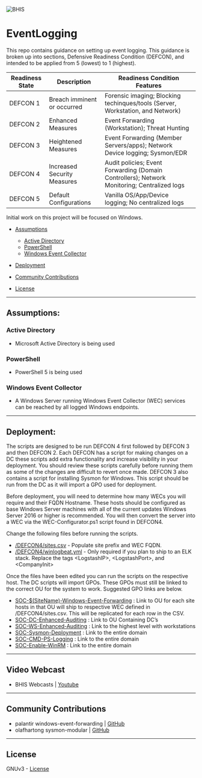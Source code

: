 ![BHIS](https://www.blackhillsinfosec.com/wp-content/uploads/2018/12/BHIS-logo-L-1024x1024-400x400.png)

# EventLogging
This repo contains guidance on setting up event logging. This guidance is broken up into sections, Defensive Readiness Condition (DEFCON), and intended to be applied from 5 (lowest) to 1 (highest).


| Readiness State       | Description                     | Readiness Condition Features                     |
|-----------------------|---------------------------------|--------------------------------------------------|
| DEFCON 1              | Breach imminent or occurred     | Forensic imaging; Blocking techinques/tools (Server, Workstation, and Network)     |
| DEFCON 2              | Enhanced Measures               | Event Forwarding (Workstation); Threat Hunting     |
| DEFCON 3              | Heightened Measures             | Event Forwarding (Member Servers/apps); Network Device logging; Sysmon/EDR     | 
| DEFCON 4              | Increased Security Measures     | Audit policies; Event Forwarding (Domain Controllers); Network Monitoring; Centralized logs     |
| DEFCON 5              | Default Configurations          | Vanilla OS/App/Device logging; No centralized logs     |


Initial work on this project will be focused on Windows.

<!-- Start Document Outline -->

* [Assumptions](#Assumptions)
	* [Active Directory](#active-directory)
	* [PowerShell](#powershell)
	* [Windows Event Collector](#windows-event-collector)
* [Deployment](#Deployment)
* [Community Contributions](#community-contributions)

* [License](#license)

<!-- End Document Outline -->
 
--- 
 
## Assumptions:
### Active Directory
* Microsoft Active Directory is being used

### PowerShell
* PowerShell 5 is being used

### Windows Event Collector
* A Windows Server running Windows Event Collector (WEC) services can be reached by all logged Windows endpoints.
--- 

## Deployment:
The scripts are designed to be run DEFCON 4 first followed by DEFCON 3 and then DEFCON 2. Each DEFCON has a script for making changes on a DC these scripts add extra functionality and increase visibility in your deployment. You should review these scripts carefully before running them as some of the changes are difficult to revert once made. DEFCON 3 also contains a script for installing Sysmon for Windows. This script should be run from the DC as it will import a GPO used for deployment.

Before deployment, you will need to determine how many WECs you will require and their FQDN Hostname. These hosts should be configured as base Windows Server machines with all of the current updates Windows Server 2016 or higher is recommended. You will then convert the server into a WEC via the WEC-Configurator.ps1 script found in DEFCON4.

Change the following files before running the scripts.
* [/DEFCON4/sites.csv](https://github.com/blackhillsinfosec/EventLogging/blob/master/DEFCON4/sites.csv) - Populate site prefix and WEC FQDN.
* [/DEFCON4/winlogbeat.yml](https://github.com/blackhillsinfosec/EventLogging/blob/master/DEFCON4/winlogbeat.yml) - Only required if you plan to ship to an ELK stack. Replace the tags \<LogstashIP>, \<LogstashPort>, and \<CompanyInit>

Once the files have been edited you can run the scripts on the respective host. The DC scripts will import GPOs. These GPOs must still be linked to the correct OU for the system to work. Suggested GPO links are below.

* [SOC-$(SiteName)-Windows-Event-Forwarding](https://github.com/blackhillsinfosec/EventLogging/tree/master/DEFCON4/Group-Policy-Objects/SOC-Windows-Event-Forwarding) : Link to OU for each site hosts in that OU will ship to respective WEC defined in /DEFCON4/sites.csv. This will be replicated for each row in the CSV.
* [SOC-DC-Enhanced-Auditing](https://github.com/blackhillsinfosec/EventLogging/tree/master/DEFCON4/Group-Policy-Objects/SOC-DC-Enhanced-Auditing) : Link to OU Containing DC’s
* [SOC-WS-Enhanced-Auditing](https://github.com/blackhillsinfosec/EventLogging/tree/master/DEFCON3/Group-Policy-Objects/SOC-WS-Enhanced-Auditing) : Link to the highest level with workstations
* [SOC-Sysmon-Deployment](https://github.com/blackhillsinfosec/EventLogging/tree/master/DEFCON3/Group-Policy-Objects/SOC-Sysmon-Deployment) : Link to the entire domain
* [SOC-CMD-PS-Logging](https://github.com/blackhillsinfosec/EventLogging/tree/master/DEFCON2/Group-Policy-Objects/SOC-CMD-PS-Logging) : Link to the entire domain
* [SOC-Enable-WinRM](https://github.com/blackhillsinfosec/EventLogging/tree/master/DEFCON3/Group-Policy-Objects/SOC-Enable-WinRM) : Link to the entire domain

---

## Video Webcast
* BHIS Webcasts | [Youtube](https://www.youtube.com/watch?v=Eix5BPta56E&t=2s)

--- 

## Community Contributions
* palantir windows-event-forwarding | [GitHub](https://github.com/palantir/windows-event-forwarding)
* olafhartong sysmon-modular | [GitHub](https://github.com/olafhartong/sysmon-modular)

--- 

## License
GNUv3 - [License][1]

  [1]: LICENSE
